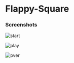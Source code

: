 # Flappy-Square 
 
### Screenshots 

![start](https://user-images.githubusercontent.com/31897425/31495279-9f9302b8-af74-11e7-9b6d-0086c6872607.png)


![play](https://user-images.githubusercontent.com/31897425/31495286-a4d1b8be-af74-11e7-92f5-d6f7799fd757.png)


![over](https://user-images.githubusercontent.com/31897425/31495295-ab837166-af74-11e7-9539-737583b8f78b.png)
